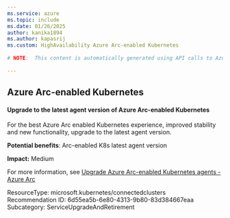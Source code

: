 ```yaml
---
ms.service: azure
ms.topic: include
ms.date: 01/26/2025
author: kanika1894
ms.author: kapasrij
ms.custom: HighAvailability Azure Arc-enabled Kubernetes
  
# NOTE:  This content is automatically generated using API calls to Azure. Any edits made on these files will be overwritten in the next run of the script. 
  
---
```

  
## Azure Arc-enabled Kubernetes  
  
<!--6d55ea5b-6e80-4313-9b80-83d384667eaa_begin-->

#### Upgrade to the latest agent version of Azure Arc-enabled Kubernetes  
  
For the best Azure Arc enabled Kubernetes experience, improved stability and new functionality, upgrade to the latest agent version.  
  
**Potential benefits**: Arc-enabled K8s latest agent version  

**Impact:** Medium
  
For more information, see [Upgrade Azure Arc-enabled Kubernetes agents - Azure Arc ](https://aka.ms/ArcK8sAgentUpgradeDocs)  

ResourceType: microsoft.kubernetes/connectedclusters  
Recommendation ID: 6d55ea5b-6e80-4313-9b80-83d384667eaa  
Subcategory: ServiceUpgradeAndRetirement

<!--6d55ea5b-6e80-4313-9b80-83d384667eaa_end-->

<!--articleBody-->
